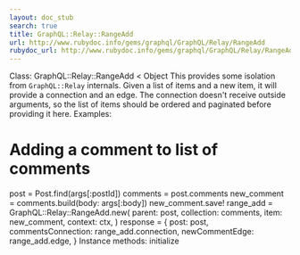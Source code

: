 ```yaml
---
layout: doc_stub
search: true
title: GraphQL::Relay::RangeAdd
url: http://www.rubydoc.info/gems/graphql/GraphQL/Relay/RangeAdd
rubydoc_url: http://www.rubydoc.info/gems/graphql/GraphQL/Relay/RangeAdd
---
```


Class: GraphQL::Relay::RangeAdd < Object
This provides some isolation from `GraphQL::Relay` internals. 
Given a list of items and a new item, it will provide a connection
and an edge. 
The connection doesn't receive outside arguments, so the list of
items should be ordered and paginated before providing it here. 
Examples:
# Adding a comment to list of comments
post = Post.find(args[:postId])
comments = post.comments
new_comment = comments.build(body: args[:body])
new_comment.save!
range_add = GraphQL::Relay::RangeAdd.new(
parent: post,
collection: comments,
item: new_comment,
context: ctx,
)
response = {
post: post,
commentsConnection: range_add.connection,
newCommentEdge: range_add.edge,
}
Instance methods:
initialize

